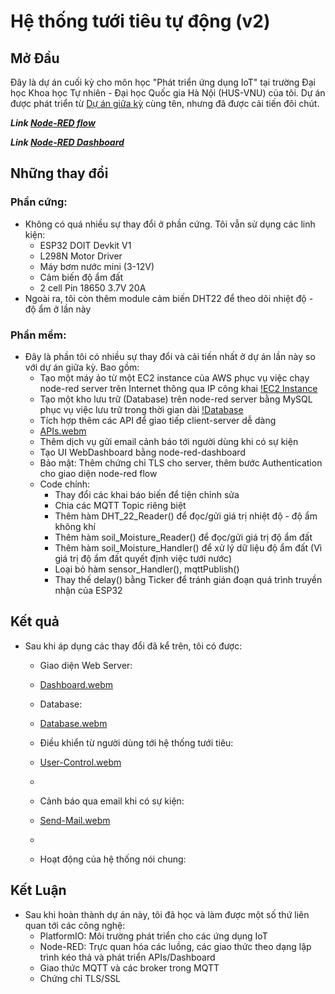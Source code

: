# Hệ thống tưới tiêu tự động (v2)

## Mở Đầu
Đây là dự án cuối kỳ cho môn học "Phát triển ứng dụng IoT" tại trường Đại học Khoa học Tự nhiên - Đại học Quốc gia Hà Nội (HUS-VNU) của tôi. Dự án được phát triển từ [Dự án giữa kỳ](https://github.com/P8USea/IoT-MidTerm-Project) cùng tên, nhưng đã được cải tiến đôi chút.


***Link [Node-RED flow](http://3.25.120.70:1880/#)***

***Link [Node-RED Dashboard](http://3.25.120.70:1880/ui/#!/0?socketid=Wab-lakc8WGQwlHIAAAY)***
## Những thay đổi
### Phần cứng: 
- Không có quá nhiều sự thay đổi ở phần cứng. Tôi vẫn sử dụng các linh kiện: 
  + ESP32 DOIT Devkit V1
  + L298N Motor Driver
  + Máy bơm nước mini (3-12V)
  + Cảm biến độ ẩm đất
  + 2 cell Pin 18650 3.7V 20A
- Ngoài ra, tôi còn thêm module cảm biến DHT22 để theo dõi nhiệt độ - độ ẩm ở lần này

### Phần mềm:
- Đây là phần tôi có nhiều sự thay đổi và cải tiến nhất ở dự án lần này so với dự án giữa kỳ. Bao gồm:
  + Tạo một máy ảo từ một EC2 instance của AWS phục vụ việc chạy node-red server trên Internet thông qua IP công khai
  [!EC2 Instance](/include/EC2\Instance.png)
  + Tạo một kho lưu trữ (Database) trên node-red server bằng MySQL phục vụ việc lưu trữ trong thời gian dài
  [!Database](/include/Database.png)
  + Tích hợp thêm các API để giao tiếp client-server dễ dàng
  + [APIs.webm](https://github.com/user-attachments/assets/dedd8da2-68b3-4967-9380-b61aea61e852)
  + Thêm dịch vụ gửi email cảnh báo tới người dùng khi có sự kiện
  + Tạo UI WebDashboard bằng node-red-dashboard
  + Bảo mật: Thêm chứng chỉ TLS cho server, thêm bước Authentication cho giao diện node-red flow
  + Code chính:
    * Thay đổi các khai báo biến để tiện chỉnh sửa
    * Chia các MQTT Topic riêng biệt
    * Thêm hàm DHT_22_Reader() để đọc/gửi giá trị nhiệt độ - độ ẩm không khí
    * Thêm hàm soil_Moisture_Reader() để đọc/gửi giá trị độ ẩm đất
    * Thêm hàm soil_Moisture_Handler() để xử lý dữ liệu độ ẩm đất (Vì giá trị độ ẩm đất quyết định việc tưới nước)
    * Loại bỏ hàm sensor_Handler(), mqttPublish()
    * Thay thế delay() bằng Ticker để tránh gián đoạn quá trình truyền nhận của ESP32


## Kết quả
- Sau khi áp dụng các thay đổi đã kể trên, tôi có được:
  + Giao diện Web Server:
  + [Dashboard.webm](https://github.com/user-attachments/assets/45dfb9f8-c857-4eff-8fb2-5ff64f0ecbe7)

  + Database:
  + [Database.webm](https://github.com/user-attachments/assets/f3b4f325-f3b2-4b1a-a1a9-1ee755502874)

  + Điều khiển từ người dùng tới hệ thống tưới tiêu:
  + [User-Control.webm](https://github.com/user-attachments/assets/9600de5a-b50b-43da-87b2-4c6670dd718b)
  + 
  + Cảnh báo qua email khi có sự kiện:
  + [Send-Mail.webm](https://github.com/user-attachments/assets/0476eb15-d845-4f93-8544-e60fe4ed50f7)
  + 
  + Hoạt động của hệ thống nói chung:

## Kết Luận
- Sau khi hoàn thành dự án này, tôi đã học và làm được một số thứ liên quan tới các công nghệ:
  + PlatformIO: Môi trường phát triển cho các ứng dụng IoT
  + Node-RED: Trực quan hóa các luồng, các giao thức theo dạng lập trình kéo thả và phát triển APIs/Dashboard
  + Giao thức MQTT và các broker trong MQTT
  + Chứng chỉ TLS/SSL

    

